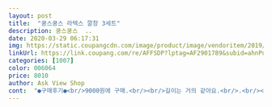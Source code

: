 ```yaml
---
layout: post 
title:  "쿵스쿵스 라텍스 깔창 3세트" 
description: 쿵스쿵스  ..
date: 2020-03-29 06:17:31 
img: https://static.coupangcdn.com/image/product/image/vendoritem/2019/01/25/4326577457/cc95a9ba-ee05-4a23-8fcd-2550c37c094d.jpg 
linkUrl: https://link.coupang.com/re/AFFSDP?lptag=AF2901789&subid=ahnPublicAsk&pageKey=179851074&itemId=515031036&vendorItemId=4326577457&traceid=V0-113-8c9fe584e990073f 
categories: [1007] 
color: 006064 
price: 8010 
author: Ask View Shop 
cont:  "●구매후기●<br/>9000원에 구매.<br/><br/>길이는 거의 같아요.<br/>.<br/><br/>로켓와우배송답게 익일 새벽 일찍 받아 볼 수 있었고 바로 개봉해 보니 냄새 (화학약품처리 )도 거의 없어 바로 구두에 끼워 봤습니다 구두볼이 좁아 앞부분을 오려낼까 하다 재도전해 천천히 밀어넣어 펴주니 정말 맞춤구두처럼 딱 맞습니다 혹여 잘라냈다면 큰일날뻔 ... <br/><br/>세개가 한 셋트 구성이라 같은 사이즈로 들어있고 새 구두 두켤레에 모두 깔창을 깔아주니 하나는 남는데 두개씩 같은 사이즈로 판매가 되도 좋을것같아요 제품은 후회 없으실 정도로 좋습니다 ^^<br/>신발 사이즈에 맞춰 구입하시면 딱 맞습니다 깔창 두께도 도톰하니 적당하고 구부려봐도 복원력도 뛰어나 아이가 장시간 신어도 발에 무리없이 좋아 보입니다 쿠션감도 좋구요^^<br/>신발사이즈보다  10 더 길은거 주문하여 끼웠습니다.<br/><br/>신발에 맞게 자른 후 깔창 잘끼웠습니다.<br/><br/>아이가 160 신는데 발이 쑥쑥자라 170짜리 신발을 샀는데 많이 컸어요.<br/> 인솔 170 사이즈 구매했더니 미니멜리사 슈즈에 딱 맞네요.<br/> 아이가 좀 더 편하게 큰 신발을 신을 수 있을 것 같아요.<br/><br/>얼마전 쿠팡에서 구두 두켤레를 구입했는데 발볼이 좁게 나온듯해 한 칫수를 크게 샀더니 헐렁하니 바로 신기는 무리인듯해 혹시 도톰한 깔창을 깔아주면 어떨까 싶어 고민하던중 마침 아이 유치원에서 한복을 입고 등원해야 할거 같아 구두와 맞추려고 급히 주문을 해봤습니다<br/>운동화 160 깔창과 170깔창과 비교해보았어요.<br/>.<br/><br/>이번에도 퓨우마 운동화 160을 사고 깔창은 170을 샀어요<br/>저는 신발길이랑 깔창길이가 똑같은 거를 선호해서<br/>저번에도 깔창을 운동화사이즈 +10 해서 삿어요<br/>한국 제조에 인솔 두께도 두둠하니 마음에 들어요.<br/><br/>" 
---
```

